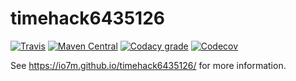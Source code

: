 timehack6435126
===

[![Travis](https://img.shields.io/travis/io7m/timehack6435126.png?style=flat-square)](https://travis-ci.org/io7m/timehack6435126)
[![Maven Central](https://img.shields.io/maven-central/v/com.io7m.timehack6435126/com.io7m.timehack6435126.png?style=flat-square)](http://search.maven.org/#search%7Cga%7C1%7Cg%3A%22com.io7m.timehack6435126%22)
[![Codacy grade](https://img.shields.io/codacy/grade/6a2722d23967445da7c3466448b3d889.png?style=flat-square)](https://www.codacy.com/app/github_79/timehack6435126)
[![Codecov](https://img.shields.io/codecov/c/github/io7m/timehack6435126.png?style=flat-square)](https://codecov.io/gh/io7m/timehack6435126)

See https://io7m.github.io/timehack6435126/ for more information.
